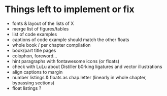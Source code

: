 Things left to implement or fix
===============================

- fonts & layout of the lists of X
- merge list of figures/tables
- list of code examples
- captions of code example should match the other floats
- whole book / per chapter compilation
- book/part title pages
- colophon, foreword...
- hint paragraphs with fontawesome icons (or floats)
- check with LuLu about Distiller b0rking ligatures and vector illustrations
- align captions to margin
- number listings & floats as chap.letter (linearly in whole chapter, bypassing sections)
- float listings ?
